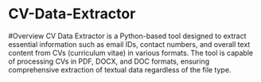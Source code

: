 # CV-Data-Extractor

#Overview
CV Data Extractor is a Python-based tool designed to extract essential information such as email IDs, contact numbers, and overall text content from CVs (curriculum vitae) in various formats. The tool is capable of processing CVs in PDF, DOCX, and DOC formats, ensuring comprehensive extraction of textual data regardless of the file type.
